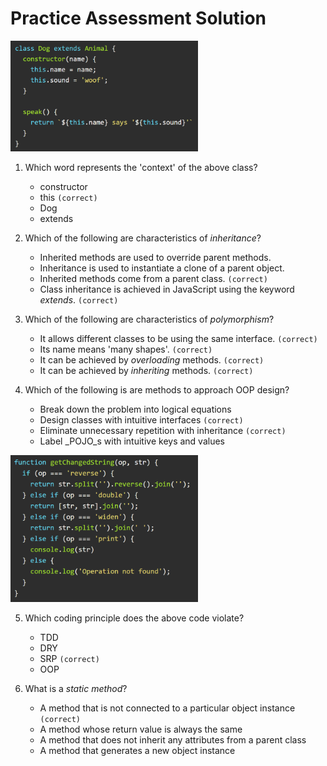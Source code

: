 # Practice Assessment Solution

<img src="./paImages/contextQuestion.png" alt="context question" width="300" />

1. Which word represents the 'context' of the above class?
    - constructor
    - this `(correct)`
    - Dog
    - extends

2. Which of the following are characteristics of *inheritance*?
    - Inherited methods are used to override parent methods.
    - Inheritance is used to instantiate a clone of a parent object.
    - Inherited methods come from a parent class.  `(correct)`
    - Class inheritance is achieved in JavaScript using the keyword *extends*.  `(correct)`

3. Which of the following are characteristics of *polymorphism*?
    - It allows different classes to be using the same interface. `(correct)`
    - Its name means 'many shapes'. `(correct)`
    - It can be achieved by *overloading* methods. `(correct)`
    - It can be achieved by *inheriting* methods. `(correct)`

4. Which of the following is are methods to approach OOP design?
    - Break down the problem into logical equations
    - Design classes with intuitive interfaces  `(correct)`
    - Eliminate unnecessary repetition with inheritance  `(correct)`
    - Label _POJO_s with intuitive keys and values

<img src="./paImages/SRPExample.png" alt="context question" width="300" />

5. Which coding principle does the above code violate?
    - TDD
    - DRY
    - SRP  `(correct)`
    - OOP

6. What is a *static method*?
    - A method that is not connected to a particular object instance  `(correct)`
    - A method whose return value is always the same
    - A method that does not inherit any attributes from a parent class
    - A method that generates a new object instance
